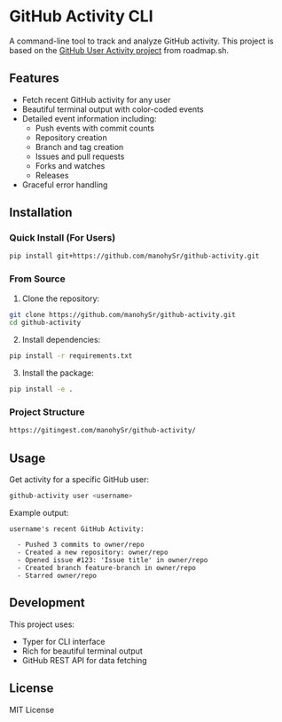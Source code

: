 # GitHub Activity CLI

A command-line tool to track and analyze GitHub activity. This project is based on the [GitHub User Activity project](https://roadmap.sh/projects/github-user-activity) from roadmap.sh.

## Features

- Fetch recent GitHub activity for any user
- Beautiful terminal output with color-coded events
- Detailed event information including:
  - Push events with commit counts
  - Repository creation
  - Branch and tag creation
  - Issues and pull requests
  - Forks and watches
  - Releases
- Graceful error handling

## Installation

### Quick Install (For Users)
```bash
pip install git+https://github.com/manohySr/github-activity.git
```


### From Source

1. Clone the repository:
```bash
git clone https://github.com/manohySr/github-activity.git
cd github-activity
```

2. Install dependencies:
```bash
pip install -r requirements.txt
```

3. Install the package:
```bash
pip install -e .
```

### Project Structure

```bash
https://gitingest.com/manohySr/github-activity/
```

## Usage

Get activity for a specific GitHub user:

```bash
github-activity user <username>
```

Example output:
```
username's recent GitHub Activity:

  - Pushed 3 commits to owner/repo
  - Created a new repository: owner/repo
  - Opened issue #123: 'Issue title' in owner/repo
  - Created branch feature-branch in owner/repo
  - Starred owner/repo
```

## Development

This project uses:
- Typer for CLI interface
- Rich for beautiful terminal output
- GitHub REST API for data fetching

## License

MIT License 
